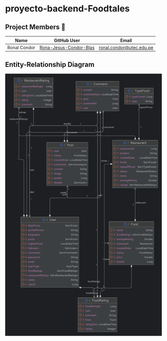 # proyecto-backend-Foodtales

## Project Members 🤝

| Name         | GitHub User                                                           | Email                                                       |
|--------------|-----------------------------------------------------------------------|-------------------------------------------------------------|
| Ronal Condor | [Rona-Jesus-Condor-Blas](https://github.com/Ronal-Jesus-Condor-Blas)  | [ronal.condor@utec.edu.pe](mailto:ronal.condor@utec.edu.pe) |


## Entity-Relationship Diagram

![Entity-Relationship Diagram](docs/images/ERD.png)